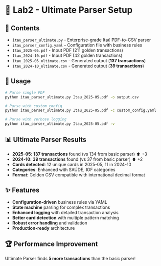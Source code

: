 # 🧪 Lab2 - Ultimate Parser Setup

## 📁 Contents
- `itau_parser_ultimate.py` - Enterprise-grade Itaú PDF-to-CSV parser  
- `itau_parser_config.yaml` - Configuration file with business rules
- `Itau_2025-05.pdf` - Input PDF (211 golden transactions)
- `Itau_2024-10.pdf` - Input PDF (42 golden transactions)
- `Itau_2025-05_ultimate.csv` - Generated output (**137 transactions**)
- `Itau_2024-10_ultimate.csv` - Generated output (**39 transactions**)

## 🚀 Usage
```bash
# Parse single PDF
python itau_parser_ultimate.py Itau_2025-05.pdf -o output.csv

# Parse with custom config
python itau_parser_ultimate.py Itau_2025-05.pdf -c custom_config.yaml

# Parse with verbose logging
python itau_parser_ultimate.py Itau_2025-05.pdf -v
```

## 📊 Ultimate Parser Results
- **2025-05**: **137 transactions** found (vs 134 from basic parser) ⬆️ +3
- **2024-10**: **39 transactions** found (vs 37 from basic parser) ⬆️ +2
- **Cards detected**: 12 unique cards in 2025-05, 11 in 2024-10
- **Categories**: Enhanced with SAÚDE, IOF categories
- **Format**: Golden CSV compatible with international decimal format

## ✨ Features
- **Configuration-driven** business rules via YAML
- **State machine** parsing for complex transactions  
- **Enhanced logging** with detailed transaction analysis
- **Better card detection** with multiple pattern matching
- **Robust error handling** and validation
- **Production-ready** architecture

## 🏆 Performance Improvement
Ultimate Parser finds **5 more transactions** than the basic parser!
